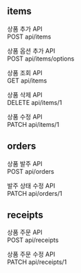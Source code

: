## items

상품 추가 API  
POST api/items

상품 옵션 추가 API  
POST api/items/options

상품 조회 API  
GET api/items

상품 삭제 API  
DELETE api/items/1

상품 수정 API  
PATCH api/items/1

## orders

상품 발주 API  
POST api/orders

발주 상태 수정 API  
PATCH api/orders/1

## receipts

상품 주문 API  
POST api/receipts

상품 주문 수정 API  
PATCH api/receipts/1
